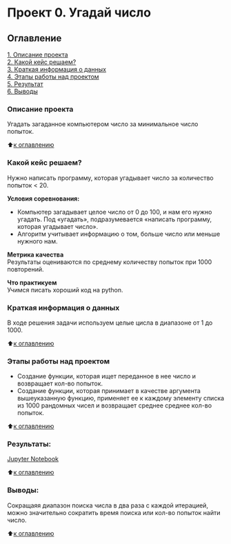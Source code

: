 # Проект 0. Угадай число

## Оглавление  
[1. Описание проекта](https://github.com/al-math/sf_data_science/tree/main/project_0_template/README.md#описание-проекта)  
[2. Какой кейс решаем?](https://github.com/al-math/sf_data_science/tree/main/project_0_template/README.md#какой-кейс-решаем)  
[3. Краткая информация о данных](https://github.com/al-math/sf_data_science/tree/main/project_0_template/README.md#краткая-информация-о-данных)  
[4. Этапы работы над проектом](https://github.com/al-math/sf_data_science/tree/main/project_0_template/README.md#этапы-работы-над-проектом)  
[5. Результат](https://github.com/al-math/sf_data_science/tree/main/project_0_template/README.md#результаты)    
[6. Выводы](https://github.com/al-math/sf_data_science/tree/main/project_0_template/README.md#выводы) 

### Описание проекта    
Угадать загаданное компьютером число за минимальное число попыток.

:arrow_up:[к оглавлению](https://github.com/al-math/sf_data_science/tree/main/project_0_template/README.md#оглавление)


### Какой кейс решаем?    
Нужно написать программу, которая угадывает число за количество попыток < 20.

**Условия соревнования:**  
- Компьютер загадывает целое число от 0 до 100, и нам его нужно угадать. Под «угадать», подразумевается «написать программу, которая угадывает число».
- Алгоритм учитывает информацию о том, больше число или меньше нужного нам.

**Метрика качества**     
Результаты оцениваются по среднему количеству попыток при 1000 повторений.

**Что практикуем**     
Учимся писать хороший код на python.


### Краткая информация о данных
В ходе решения задачи используем целые цисла в диапазоне от 1 до 1000.
  
:arrow_up:[к оглавлению](https://github.com/al-math/sf_data_science/tree/main/project_0_template/README.md#оглавление)


### Этапы работы над проектом  
- Создание функции, которая ищет переданное в нее число и возвращает кол-во попыток.
- Создание функции, которая принимает в качестве аргумента вышеуказанную функцию, применяет ее к каждому элементу списка из 1000 рандомных чисел
и возвращает среднее среднее кол-во попыток.

:arrow_up:[к оглавлению](https://github.com/al-math/sf_data_science/tree/main/project_0_template/README.md#оглавление)


### Результаты:  
[Jupyter Notebook](https://github.com/al-math/sf_data_science/tree/main/project_0_template/game.ipynb)

:arrow_up:[к оглавлению](https://github.com/al-math/sf_data_science/tree/main/project_0_template/README.md#оглавление)


### Выводы:  
Сокращаяя диапазон поиска числа в два раза с каждой итерацией, можно значительно сократить время поиска или кол-во попыток найти число.

:arrow_up:[к оглавлению](https://github.com/al-math/sf_data_science/tree/main/project_0_template/README.md#оглавление)
